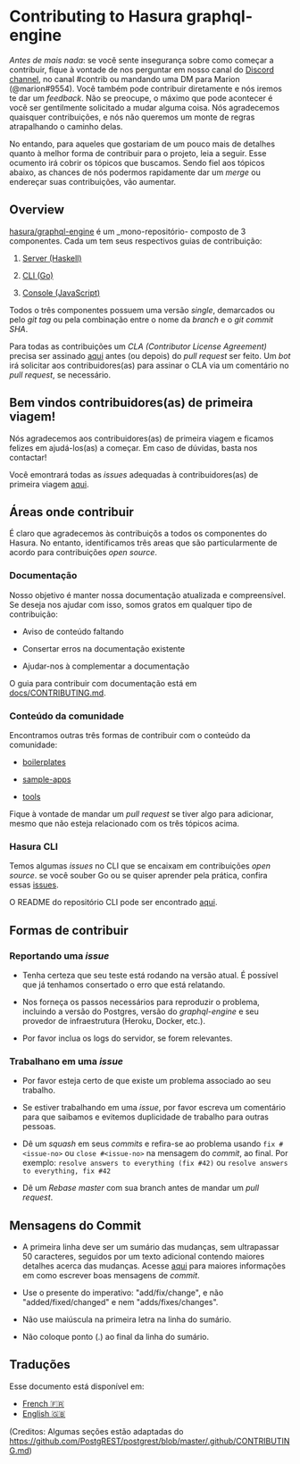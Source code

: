 # Contributing to Hasura graphql-engine

*Antes de mais nada*: se você sente insegurança sobre como começar a contribuir, fique à vontade de nos perguntar em nosso canal do [Discord channel](https://discordapp.com/invite/hasura), no canal #contrib ou mandando uma DM para Marion (@marion#9554). Você também pode contribuir diretamente e nós iremos te dar um  _feedback_. Não se preocupe, o máximo que pode acontecer é você ser gentilmente solicitado a mudar alguma coisa. Nós agradecemos quaisquer contribuições, e nós não queremos um monte de regras atrapalhando o caminho delas.

No entando, para aqueles que gostariam de um pouco mais de detalhes quanto à melhor forma de contribuir para o projeto, leia a seguir. Esse ocumento irá cobrir os tópicos que buscamos. Sendo fiel aos tópicos abaixo, as chances de nós 
podermos rapidamente dar um _merge_ ou endereçar suas contribuições, vão aumentar.

## Overview

[hasura/graphql-engine](https://github.com/hasura/graphql-engine) é um _mono-repositório- composto de 
3 componentes. Cada um tem seus respectivos guias de contribuição:

1. [Server (Haskell)](server/CONTRIBUTING.md)

2. [CLI (Go)](cli/CONTRIBUTING.md)

3. [Console (JavaScript)](console/README.md#contributing-to-hasura-console)

Todos o três componentes possuem uma versão _single_, demarcados ou pelo _git tag_ ou pela combinação entre o nome da _branch_ e o _git commit SHA_.

Para todas as contribuições um _CLA (Contributor License Agreement)_ precisa ser assinado [aqui](https://cla-assistant.io/hasura/graphql-engine) antes (ou depois) do _pull request_ ser feito. Um _bot_ irá solicitar aos contribuidores(as) para assinar o CLA via um comentário no _pull request_, se necessário.

## Bem vindos contribuidores(as) de primeira viagem!

Nós agradecemos aos contribuidores(as) de primeira viagem e ficamos felizes em ajudá-los(as) a começar. Em caso de dúvidas, basta nos contactar!

Você emontrará todas as _issues_ adequadas à contribuidores(as) de primeira viagem [aqui](https://github.com/hasura/graphql-engine/issues?q=is%3Aopen+is%3Aissue+label%3A%22good+first+issue%22).

## Áreas onde contribuir

É claro que agradecemos às contribuiçõs a todos os componentes do Hasura. No entanto, identificamos três areas que são particularmente de acordo para contribuições _open source_.

### Documentação

Nosso objetivo é manter nossa documentação atualizada e compreensível. Se deseja nos ajudar com isso, somos gratos em qualquer tipo de contribuição:

- Aviso de conteúdo faltando

- Consertar erros na documentação existente

- Ajudar-nos à complementar a documentação

O guia para contribuir com documentação está em [docs/CONTRIBUTING.md](docs/CONTRIBUTING.md).


### Conteúdo da comunidade

Encontramos outras três formas de contribuir com o conteúdo da comunidade:

- [boilerplates](community/boilerplates)

- [sample-apps](community/sample-apps) 

- [tools](community/tools) 

Fique à vontade de mandar um _pull request_ se tiver algo para adicionar, mesmo que não esteja relacionado com os três tópicos acima.

### Hasura CLI

Temos algumas _issues_ no CLI que se encaixam em contribuições _open source_. se você souber Go ou se quiser aprender pela prática, confira essas [issues](https://github.com/hasura/graphql-engine/issues?q=is%3Aopen+is%3Aissue+label%3Ac%2Fcli+label%3A%22help+wanted%22).

O README do repositório CLI pode ser encontrado [aqui](https://github.com/hasura/graphql-engine/tree/master/cli).

## Formas de contribuir

### Reportando uma _issue_

- Tenha certeza que seu teste está rodando na versão atual. É possível que já tenhamos consertado o erro que está relatando.

- Nos forneça os passos necessários para reproduzir o problema, incluindo a versão do Postgres,
  versão do _graphql-engine_ e seu provedor de infraestrutura (Heroku, Docker, etc.).

- Por favor inclua os logs do servidor, se forem relevantes.

### Trabalhano em uma _issue_

- Por favor esteja certo de que existe um problema associado ao seu trabalho.

- Se estiver trabalhando em uma _issue_, por favor escreva um comentário para que saibamos e evitemos duplicidade de trabalho para outras pessoas.

- Dê um _squash_ em seus _commits_ e refira-se ao problema usando `fix #<issue-no>` ou `close
  #<issue-no>` na mensagem do _commit_, ao final.
  Por exemplo: `resolve answers to everything (fix #42)` ou `resolve answers to everything, fix #42`

- Dê um _Rebase master_ com sua branch antes de mandar um _pull request_.

## Mensagens do Commit 

- A primeira linha deve ser um sumário das mudanças, sem ultrapassar 50 caracteres, 
  seguidos por um texto adicional contendo maiores detalhes acerca das mudanças. 
  Acesse [aqui](https://github.com/erlang/otp/wiki/writing-good-commit-messages)
  para maiores informações em como escrever boas mensagens de _commit_.

- Use o presente do imperativo: "add/fix/change", e não "added/fixed/changed" e nem "adds/fixes/changes".

- Não use maiúscula na primeira letra na linha do sumário.

- Não coloque ponto (.) ao final da linha do sumário.

## Traduções

Esse documento está disponível em:

- [French :fr:](translations/CONTRIBUTING.french.md)
- [English :gb:](/CONTRIBUTING.md)


(Creditos: Algumas seções estão adaptadas do https://github.com/PostgREST/postgrest/blob/master/.github/CONTRIBUTING.md)

